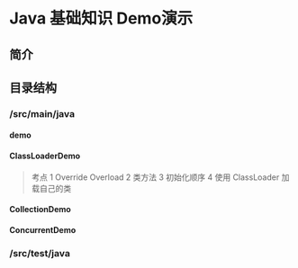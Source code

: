 # Java 基础知识 Demo演示
## 简介

## 目录结构
### /src/main/java
>

#### demo
#### ClassLoaderDemo
>考点
1 Override Overload
2 类方法
3 初始化顺序
4 使用 ClassLoader 加载自己的类

#### CollectionDemo
>

#### ConcurrentDemo
>


### /src/test/java
